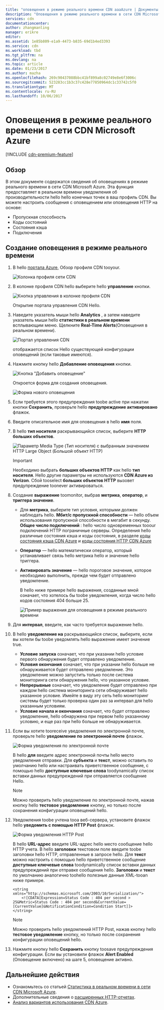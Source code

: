 ```yaml
---
title: "оповещения в режиме реального времени CDN aaaAzure | Документы Microsoft"
description: "Оповещения в режиме реального времени в сети CDN Microsoft Azure. В режиме реального времени оповещения содержат уведомления о производительности hello hello конечных точек в ваш профиль CDN."
services: cdn
documentationcenter: 
author: zhangmanling
manager: erikre
editor: 
ms.assetid: 1e85b809-e1a9-4473-b835-69d1b4ed3393
ms.service: cdn
ms.workload: tbd
ms.tgt_pltfrm: na
ms.devlang: na
ms.topic: article
ms.date: 01/23/2017
ms.author: mazha
ms.openlocfilehash: 269c90437088bbc41bf899a8c02749e8e6f3006c
ms.sourcegitcommit: 523283cc1b3c37c428e77850964dc1c33742c5f0
ms.translationtype: MT
ms.contentlocale: ru-RU
ms.lasthandoff: 10/06/2017
---
```

# <a name="real-time-alerts-in-microsoft-azure-cdn"></a>Оповещения в режиме реального времени в сети CDN Microsoft Azure
[!INCLUDE [cdn-premium-feature](../../includes/cdn-premium-feature.md)]

## <a name="overview"></a>Обзор
В этом документе содержатся сведения об оповещениях в режиме реального времени в сети CDN Microsoft Azure. Эта функция предоставляет в реальном времени уведомления об производительности hello hello конечных точек в ваш профиль CDN.  Вы можете настроить сообщения с оповещением или оповещения HTTP на основе:

* Пропускная способность
* Коды состояний
* Состояния кэша
* Подключения

## <a name="creating-a-real-time-alert"></a>Создание оповещения в режиме реального времени
1. В hello [портала Azure](https://portal.azure.com), Обзор профиля CDN tooyour.
   
    ![Колонка профиля сети CDN](./media/cdn-real-time-alerts/cdn-profile-blade.png)
2. В колонке профиля CDN hello выберите hello **управление** кнопки.
   
    ![Кнопка управления в колонке профиля CDN](./media/cdn-real-time-alerts/cdn-manage-btn.png)
   
    Открытие портала управления CDN Hello.
3. Наведите указатель мыши hello **Analytics** , а затем наведите указатель мыши hello **статистики в реальном времени** всплывающим меню.  Щелкните **Real-Time Alerts**(Оповещения в реальном времени).
   
    ![Портал управления CDN](./media/cdn-real-time-alerts/cdn-premium-portal.png)
   
    отображается список Hello существующей конфигурации оповещений (если таковые имеются).
4. Нажмите кнопку hello **Добавление оповещения** кнопки.
   
    ![Кнопка "Добавить оповещение"](./media/cdn-real-time-alerts/cdn-add-alert.png)
   
    Откроется форма для создания оповещения.
   
    ![Форма нового оповещения](./media/cdn-real-time-alerts/cdn-new-alert.png)
5. Если требуется этого предупреждения toobe active при нажатии кнопки **Сохранить**, проверьте hello **предупреждение активировано** флажок.
6. Введите описательное имя для оповещения в hello **имя** поля.
7. В hello **тип носителя** раскрывающийся список, выберите **HTTP больших объектов**.
   
    ![Параметр Media Type (Тип носителя) с выбранным значением HTTP Large Object (Большой объект HTTP)](./media/cdn-real-time-alerts/cdn-http-large.png)
   
   > [!IMPORTANT]
   > Необходимо выбрать **больших объектов HTTP** как hello **тип носителя**.  Hello другие параметры не используются **CDN Azure из Verizon**.  Сбой tooselect **больших объектов HTTP** вызовет предупреждение toonever активироваться.
   > 
   > 
8. Создание **выражение** toomonitor, выбрав **метрика**, **оператор**, и **триггера значение**.
   
   * Для **метрика**, выберите тип условия, которыми должен наблюдать hello.  **Мбит/с пропускной способности** — hello объем использования пропускной способности в мегабит в секунду.  **Общее число подключений** : hello число одновременных tooour подключений HTTP пограничные серверы.  Определения hello различные состояния кэша и коды состояния, в разделе [коды состояния кэша CDN Azure](https://msdn.microsoft.com/library/mt759237.aspx) и [коды состояния HTTP CDN Azure](https://msdn.microsoft.com/library/mt759238.aspx)
   * **Оператор** — hello математически оператор, который устанавливает связь hello метрика hello и значение hello триггера.
   * **Активировать значение** — hello пороговое значение, которое необходимо выполнить, прежде чем будет отправлено уведомление.
     
     В hello ниже примере hello выражения, созданные мной означает, что хотелось бы toobe уведомления, когда число hello кодов состояния 404 больше 25.
     
     ![Пример выражения для оповещения в режиме реального времени](./media/cdn-real-time-alerts/cdn-expression.png)
9. Для **интервал**, введите, как часто требуется выражение hello.
10. В hello **уведомление на** раскрывающийся список, выберите, если вы хотели бы toobe уведомлять hello выражение имеет значение true.
    
    * **Условие запуска** означает, что при указании hello условие первого обнаружения будет отправлено уведомление.
    * **Условия окончания** означает, что при указании hello больше не обнаруживается будет отправлено уведомление. Это уведомление можно запустить только после система мониторинга сети обнаружения hello, что указанное условие.
    * **Непрерывные** означает, что уведомление будет отправлено при каждом hello система мониторинга сети обнаруживает hello указанное условие. Имейте в виду эту сеть hello мониторинг системы будет только проверка один раз за интервал для hello указанным условиям.
    * **Условие начала и окончания** означает, что будет отправлено уведомление, hello обнаружена при первом hello указанному условию, и еще раз при hello больше не обнаруживается.
11. Если вы хотите tooreceive уведомления по электронной почте, проверьте hello **уведомление по электронной почте** флажок.  
    
    ![Форма уведомления по электронной почте](./media/cdn-real-time-alerts/cdn-notify-email.png)
    
    В hello **для** введите адрес электронной почты hello место уведомления отправки. Для **субъекта** и **текст**, можно оставить по умолчанию hello или настраивать приветственное сообщение, с помощью hello **доступные ключевые слова** toodynamically список вставки данных предупреждений при отправляется сообщение Hello.
    
    > [!NOTE]
    > Можно проверить hello уведомление по электронной почте, нажав кнопку hello **тестовое уведомление** кнопку, но только после сохранения конфигурации оповещений hello.
    > 
    > 
12. Уведомления toobe учтена tooa веб-сервера, установите флажок hello **уведомить с помощью HTTP Post** флажок.
    
    ![Форма уведомления HTTP Post](./media/cdn-real-time-alerts/cdn-notify-http.png)
    
    В hello **URL-адрес** введите URL-адрес hello место сообщение hello HTTP учета. В hello **заголовки** текстовом поле введите toobe заголовки hello HTTP, отправленные в запросе hello.  Для **текст** можно настроить с помощью hello приветственное сообщение **доступные ключевые слова** toodynamically список вставки данных предупреждений при отправке сообщения hello.  **Заголовки** и **текст** по умолчанию аналогично toohello полезные данные XML-tooan ниже примере.
    
    ```
    <string xmlns="http://schemas.microsoft.com/2003/10/Serialization/">
        <![CDATA[Expression=Status Code : 404 per second > 25&Metric=Status Code : 404 per second&CurrentValue=[CurrentValue]&NotificationCondition=Condition Start]]>
    </string>
    ```
    
    > [!NOTE]
    > Можно проверить hello уведомлений HTTP Post, нажав кнопку hello **тестовое уведомление** кнопку, но только после сохранения конфигурации оповещений hello.
    > 
    > 
13. Нажмите кнопку hello **Сохранить** кнопку toosave предупреждения конфигурации.  Если вы установили флажок **Alert Enabled** (Оповещение включено) на шаге 5, оповещение активно.

## <a name="next-steps"></a>Дальнейшие действия
* Ознакомьтесь со статьей [Статистика в реальном времени в сети CDN Microsoft Azure](cdn-real-time-stats.md).
* Дополнительные сведения о [расширенных HTTP-отчетах](cdn-advanced-http-reports.md).
* [Анализ вариантов использования CDN Azure](cdn-analyze-usage-patterns.md).

